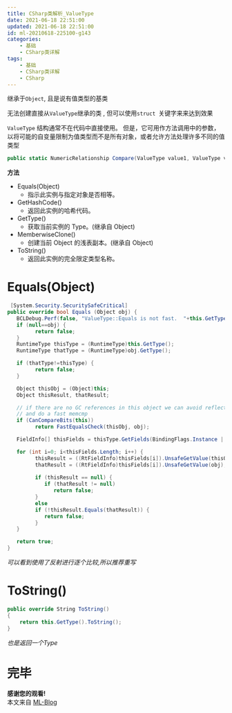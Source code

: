 ```yaml
---
title: CSharp类解析_ValueType
date: 2021-06-18 22:51:00
updated: 2021-06-18 22:51:00
id: ml-20210618-225100-g143
categories:
	- 基础
	- CSharp类详解
tags: 
	- 基础
	- CSharp类详解
	- CSharp
---
```


继承于`Object`, 且是说有值类型的基类

无法创建直接从`ValueType`继承的类 , 但可以使用`struct `关键字来来达到效果

`ValueType` 结构通常不在代码中直接使用。 但是，它可用作方法调用中的参数，以将可能的自变量限制为值类型而不是所有对象，或者允许方法处理许多不同的值类型

```C#
public static NumericRelationship Compare(ValueType value1, ValueType value2)
```

**方法**
* Equals(Object)	
  * 指示此实例与指定对象是否相等。
* GetHashCode()	
  * 返回此实例的哈希代码。
* GetType()	
  * 获取当前实例的 Type。(继承自 Object)
* MemberwiseClone()	
  * 创建当前 Object 的浅表副本。(继承自 Object)
* ToString()	
  * 返回此实例的完全限定类型名称。


<!--more-->

# Equals(Object)	

```C#
 [System.Security.SecuritySafeCritical]
public override bool Equals (Object obj) {
   BCLDebug.Perf(false, "ValueType::Equals is not fast.  "+this.GetType().FullName+" should override Equals(Object)");
   if (null==obj) {
         return false;
   }
   RuntimeType thisType = (RuntimeType)this.GetType();
   RuntimeType thatType = (RuntimeType)obj.GetType();

   if (thatType!=thisType) {
         return false;
   }

   Object thisObj = (Object)this;
   Object thisResult, thatResult;

   // if there are no GC references in this object we can avoid reflection 
   // and do a fast memcmp
   if (CanCompareBits(this))
         return FastEqualsCheck(thisObj, obj);

   FieldInfo[] thisFields = thisType.GetFields(BindingFlags.Instance | BindingFlags.Public | BindingFlags.NonPublic);

   for (int i=0; i<thisFields.Length; i++) {
         thisResult = ((RtFieldInfo)thisFields[i]).UnsafeGetValue(thisObj);
         thatResult = ((RtFieldInfo)thisFields[i]).UnsafeGetValue(obj);
         
         if (thisResult == null) {
            if (thatResult != null)
               return false;
         }
         else
         if (!thisResult.Equals(thatResult)) {
            return false;
         }
   }

   return true;
}
```
*可以看到使用了反射进行逐个比较,所以推荐重写*

# ToString()	

```C#
public override String ToString()
{
    return this.GetType().ToString();
}
```
*也是返回一个Type*

# 完毕

**感谢您的观看!**  
本文来自 [ML-Blog][ML-Blog_Link]

<!-- 图片 -->

<!-- 链接 -->

<!-- 水印 -->
[ML-Blog_Link]:https://userminghaoli.github.io/ "我的博客"
